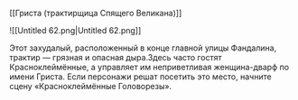 [[Гриста (трактирщица Спящего Великана)]]

![[Untitled 62.png|Untitled 62.png]]

Этот захудалый, расположенный в конце главной улицы Фандалина, трактир — грязная и опасная дыра.Здесь часто гостят Красноклеймённые, а управляет им неприветливая женщина-дварф по имени Гриста. Если персонажи решат посетить это место, начните  
сцену «Красноклеймённые Головорезы».